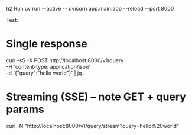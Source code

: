 h2 Run
uv run --active  -- uvicorn app.main:app --reload --port 8000

Test:
# Single response
curl -sS -X POST http://localhost:8000/v1/query \
  -H 'content-type: application/json' \
  -d '{"query":"hello world"}' | jq .

# Streaming (SSE) – note GET + query params
curl -N "http://localhost:8000/v1/query/stream?query=hello%20world"

